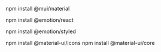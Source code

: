 npm install @mui/material

npm install @emotion/react

npm install @emotion/styled

npm install @material-ui/icons
npm install @material-ui/core
